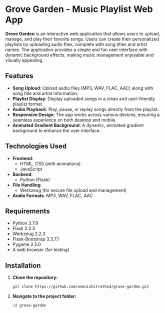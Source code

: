 # Grove Garden - Music Playlist Web App

**Grove Garden** is an interactive web application that allows users to upload, manage, and play their favorite songs. Users can create their personalized playlists by uploading audio files, complete with song titles and artist names. The application provides a simple and fun user interface with dynamic background effects, making music management enjoyable and visually appealing.

## Features

- **Song Upload**: Upload audio files (MP3, WAV, FLAC, AAC) along with song title and artist information.
- **Playlist Display**: Display uploaded songs in a clean and user-friendly playlist format.
- **Audio Playback**: Play, pause, or replay songs directly from the playlist.
- **Responsive Design**: The app works across various devices, ensuring a seamless experience on both desktop and mobile.
- **Animated Gradient Background**: A dynamic, animated gradient background to enhance the user interface.

## Technologies Used

- **Frontend**:
  - HTML, CSS (with animations)
  - JavaScript
- **Backend**:
  - Python (Flask)
- **File Handling**:
  - Werkzeug (for secure file upload and management)
- **Audio Formats**: MP3, WAV, FLAC, AAC

## Requirements

- Python 3.7.9
- Flask 2.2.5
- Werkzeug 2.2.3
- Flask-Bootstrap 3.3.7.1
- Pygame 2.5.0
- A web browser (for testing)

## Installation

1. **Clone the repository:**

   ```bash
   git clone https://github.com/onenishitrathod/grove-garden.git

2. **Navigate to the project folder:**

   ```bash
   cd grove-garden
